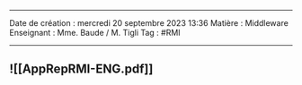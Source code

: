  ---

 Date de création : mercredi 20 septembre 2023 13:36
 Matière : Middleware
 Enseignant : Mme. Baude / M. Tigli
 Tag : #RMI

---

  ![[AppRepRMI-ENG.pdf]]
 ---
